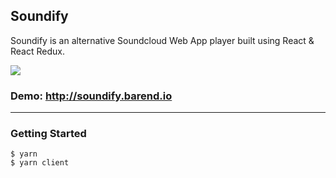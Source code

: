 ## Soundify

Soundify is an alternative Soundcloud Web App player built using React & React Redux.

<img src="https://i.postimg.cc/9X4xyXV2/screenie.png" />

### Demo: http://soundify.barend.io

---

### Getting Started

    $ yarn
    $ yarn client
